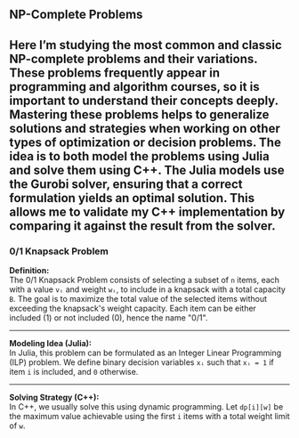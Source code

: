 ## NP-Complete Problems

Here I’m studying the most common and classic NP-complete problems and their variations. These problems frequently appear in programming and algorithm courses, so it is important to understand their concepts deeply. Mastering these problems helps to generalize solutions and strategies when working on other types of optimization or decision problems.
The idea is to both model the problems using Julia and solve them using C++. The Julia models use the Gurobi solver, ensuring that a correct formulation yields an optimal solution. This allows me to validate my C++ implementation by comparing it against the result from the solver.
---

### 0/1 Knapsack Problem

**Definition:**  
The 0/1 Knapsack Problem consists of selecting a subset of `n` items, each with a value `vᵢ` and weight `wᵢ`, to include in a knapsack with a total capacity `B`. The goal is to maximize the total value of the selected items without exceeding the knapsack's weight capacity. Each item can be either included (1) or not included (0), hence the name "0/1".

---

**Modeling Idea (Julia):**  
In Julia, this problem can be formulated as an Integer Linear Programming (ILP) problem. We define binary decision variables `xᵢ` such that `xᵢ = 1` if item `i` is included, and `0` otherwise.

---

**Solving Strategy (C++):**  
In C++, we usually solve this using dynamic programming. Let `dp[i][w]` be the maximum value achievable using the first `i` items with a total weight limit of `w`.
